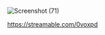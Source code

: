 ![Screenshot (71)](https://github.com/user-attachments/assets/5b236df3-55ec-4e9c-aa5e-00cb6899939b)


https://streamable.com/0voxpd
